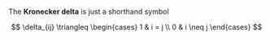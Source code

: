 The **Kronecker delta** is just a shorthand symbol

$$
\delta_{ij} \triangleq \begin{cases} 1 & i = j \\ 0 & i \neq j \end{cases}
$$